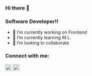 ### Hi there 👋 

### Software Developer!!

- 🔭 I’m currently working on Frontend
- 🌱 I’m currently learning M.L.
- 👯 I’m looking to collaborate

### Connect with me:

[<img align="left" alt="salvadormartn3z | Twitter" width="22px" src="https://img.icons8.com/ios-filled/344/ffffff/twitter.png" />][twitter]
[<img align="left" alt="Salvador Martinez | LinkedIn" width="22px" src="https://www.iconsdb.com/icons/preview/white/linkedin-3-xxl.png" />][linkedin]

[twitter]: https://twitter.com/salvadormartn3z
[linkedin]:  https://www.linkedin.com/in/salvador-martinez-85a09b198/
